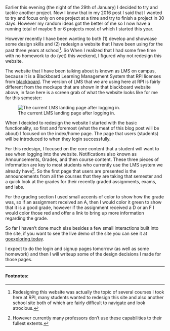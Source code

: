 Earlier this evening (the night of the 29th of January) I decided to try and tackle another project. Now I know that in my 2016 post I said that I wanted to try and focus only on one project at a time and try to finish a project in 30 days. However my random ideas got the better of me so I now have a running total of maybe 5 or 6 projects most of which I started this year.

However recently I have been wanting to both (1) develop and showcase some design skills and (2) redesign a website that I have been using for the past three years at school[^1]. So When I realized that I had some free time with no homework to do (yet) this weekend, I figured why not redesign this website.

The website that I have been talking about is known as LMS on campus, because it is a Blackboard Learning Management System that RPI licenses from <a href="http://www.blackboard.com/learning-management-system/blackboard-learn.aspx">blackboard</a>. The version of LMS that we are using here at RPI is fairly different from the mockups that are shown in that blackboard website above, in face here is a screen grab of what the website looks like for me for this semester:

<figure class="figure">
  <img class="img" src="/static/assets/images/posts/lms.png" alt="The current LMS landing page after logging in." title="RPI&#39;s Blackboard LMS"/>
  <figcaption class="horizontal--center">
    The current LMS landing page after logging in.
  </figcaption>
</figure>

When I decided to redesign the website I started with the basic functionality, so first and foremost (what the meat of this blog post will be about) I focused on the index/home page. The page that users (students) will be introduced to when they login successfully.

For this redesign, I focused on the core content that a student will want to see when logging into the website. Notifications also known as Announcements, Grades, and then course content. These three pieces of information are key to most students who currently use the LMS system we already have[^2]. So the first page that users are presented is the announcements from all the courses that they are taking that semester and a quick look at the grades for their recently graded assignments, exams, and labs.

For the grading section I used small accents of color to show how the grade was, so if an assignment received an A, then I would color it green to show that it is a good grade, however if the assignment received a D or an F I would color those red and offer a link to bring up more information regarding the grade.

So far I haven’t done much else besides a few small interactions built into the site, if you want to see the live demo of the site you can see it at <a class="link link--out link--article" href="http://goexploring.today/RPILMS-Redesign">goexploring.today</a>.

I expect to do the login and signup pages tomorrow (as well as some homework) and then I will writeup some of the design decisions I made for those pages.

---
#### Footnotes:
[^1]: Redesigning this website was actually the topic of several courses I took here at  RPI, many students wanted to redesign this site and also another school site both of which are fairly difficult to navigate and look atrocious.

[^2]: However currently many professors don’t use these capabilities to their fullest extents.
